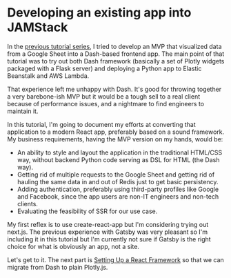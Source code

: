 # Developing an existing app into JAMStack

In the [previous tutorial series](../python), I tried to develop an MVP that visualized data from a Google Sheet into
a Dash-based frontend app. The main point of that tutorial was to try out both Dash framework (basically a set of Plotly widgets
packaged with a Flask server) and deploying a Python app to Elastic Beanstalk and AWS Lambda.

That experience left me unhappy with Dash. It's good for throwing together a very barebone-ish MVP but it would be a tough sell
to a real client because of performance issues, and a nightmare to find engineers to maintain it.

In this tutorial, I'm going to document my efforts at converting that application to a modern React app, preferably based on
a sound framework. My business requirements, having the MVP version on my hands, would be:

- An ability to style and layout the application in the traditional HTML/CSS way, without backend Python code serving as DSL for HTML (the Dash way).
- Getting rid of multiple requests to the Google Sheet and getting rid of hauling the same data in and out of Redis just to get basic persistency.
- Adding authentication, preferably using third-party profiles like Google and Facebook, since the app users are non-IT engineers and non-tech clients.
- Evaluating the feasibility of SSR for our use case.

My first reflex is to use create-react-app but I'm considering trying out next.js. The previous experience with Gatsby was very pleasant
so I'm including it in this tutorial but I'm currently not sure if Gatsby is the right choice for what is obviously an app, not a site.

Let's get to it. The next part is [Setting Up a React Framework](02_frontend.md) so that we can migrate from Dash to plain Plotly.js.
